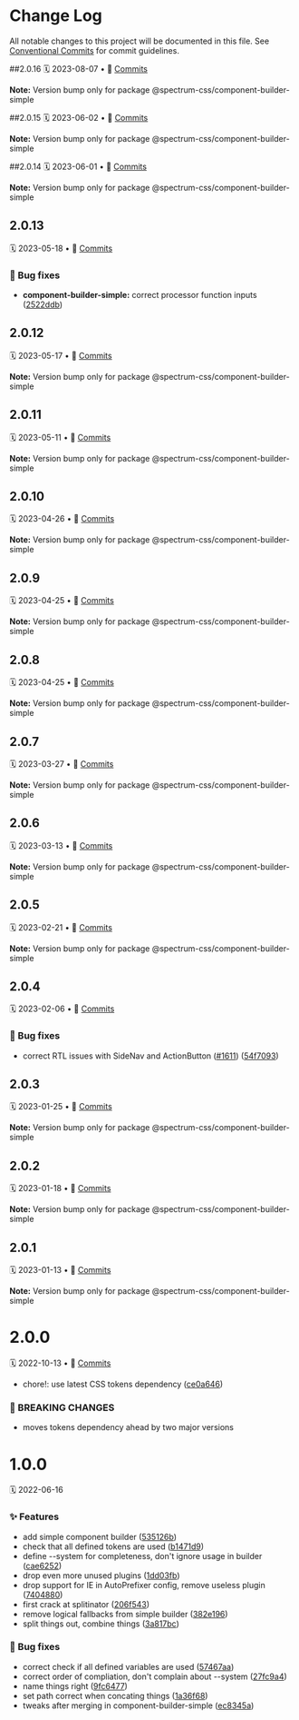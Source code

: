 # Change Log

All notable changes to this project will be documented in this file.
See [Conventional Commits](https://conventionalcommits.org) for commit guidelines.

<a name="2.0.16"></a>
##2.0.16
🗓
2023-08-07 • 📝 [Commits](https://github.com/adobe/spectrum-css/compare/@spectrum-css/component-builder-simple@2.0.15...@spectrum-css/component-builder-simple@2.0.16)

**Note:** Version bump only for package @spectrum-css/component-builder-simple

<a name="2.0.15"></a>
##2.0.15
🗓
2023-06-02 • 📝 [Commits](https://github.com/adobe/spectrum-css/compare/@spectrum-css/component-builder-simple@2.0.14...@spectrum-css/component-builder-simple@2.0.15)

**Note:** Version bump only for package @spectrum-css/component-builder-simple

<a name="2.0.14"></a>
##2.0.14
🗓
2023-06-01 • 📝 [Commits](https://github.com/adobe/spectrum-css/compare/@spectrum-css/component-builder-simple@2.0.13...@spectrum-css/component-builder-simple@2.0.14)

**Note:** Version bump only for package @spectrum-css/component-builder-simple

<a name="2.0.13"></a>

## 2.0.13

🗓 2023-05-18 • 📝 [Commits](https://github.com/adobe/spectrum-css/compare/@spectrum-css/component-builder-simple@2.0.12...@spectrum-css/component-builder-simple@2.0.13)

### 🐛 Bug fixes

- **component-builder-simple:** correct processor function inputs ([2522ddb](https://github.com/adobe/spectrum-css/commit/2522ddb))

<a name="2.0.12"></a>

## 2.0.12

🗓 2023-05-17 • 📝 [Commits](https://github.com/adobe/spectrum-css/compare/@spectrum-css/component-builder-simple@2.0.11...@spectrum-css/component-builder-simple@2.0.12)

**Note:** Version bump only for package @spectrum-css/component-builder-simple

<a name="2.0.11"></a>

## 2.0.11

🗓 2023-05-11 • 📝 [Commits](https://github.com/adobe/spectrum-css/compare/@spectrum-css/component-builder-simple@2.0.10...@spectrum-css/component-builder-simple@2.0.11)

**Note:** Version bump only for package @spectrum-css/component-builder-simple

<a name="2.0.10"></a>

## 2.0.10

🗓 2023-04-26 • 📝 [Commits](https://github.com/adobe/spectrum-css/compare/@spectrum-css/component-builder-simple@2.0.9...@spectrum-css/component-builder-simple@2.0.10)

**Note:** Version bump only for package @spectrum-css/component-builder-simple

<a name="2.0.9"></a>

## 2.0.9

🗓 2023-04-25 • 📝 [Commits](https://github.com/adobe/spectrum-css/compare/@spectrum-css/component-builder-simple@2.0.7...@spectrum-css/component-builder-simple@2.0.9)

**Note:** Version bump only for package @spectrum-css/component-builder-simple

<a name="2.0.8"></a>

## 2.0.8

🗓 2023-04-25 • 📝 [Commits](https://github.com/adobe/spectrum-css/compare/@spectrum-css/component-builder-simple@2.0.7...@spectrum-css/component-builder-simple@2.0.8)

**Note:** Version bump only for package @spectrum-css/component-builder-simple

<a name="2.0.7"></a>

## 2.0.7

🗓 2023-03-27 • 📝 [Commits](https://github.com/adobe/spectrum-css/compare/@spectrum-css/component-builder-simple@2.0.6...@spectrum-css/component-builder-simple@2.0.7)

**Note:** Version bump only for package @spectrum-css/component-builder-simple

<a name="2.0.6"></a>

## 2.0.6

🗓 2023-03-13 • 📝 [Commits](https://github.com/adobe/spectrum-css/compare/@spectrum-css/component-builder-simple@2.0.5...@spectrum-css/component-builder-simple@2.0.6)

**Note:** Version bump only for package @spectrum-css/component-builder-simple

<a name="2.0.5"></a>

## 2.0.5

🗓 2023-02-21 • 📝 [Commits](https://github.com/adobe/spectrum-css/compare/@spectrum-css/component-builder-simple@2.0.4...@spectrum-css/component-builder-simple@2.0.5)

**Note:** Version bump only for package @spectrum-css/component-builder-simple

<a name="2.0.4"></a>

## 2.0.4

🗓 2023-02-06 • 📝 [Commits](https://github.com/adobe/spectrum-css/compare/@spectrum-css/component-builder-simple@2.0.3...@spectrum-css/component-builder-simple@2.0.4)

### 🐛 Bug fixes

- correct RTL issues with SideNav and ActionButton ([#1611](https://github.com/adobe/spectrum-css/issues/1611)) ([54f7093](https://github.com/adobe/spectrum-css/commit/54f7093))

<a name="2.0.3"></a>

## 2.0.3

🗓 2023-01-25 • 📝 [Commits](https://github.com/adobe/spectrum-css/compare/@spectrum-css/component-builder-simple@2.0.2...@spectrum-css/component-builder-simple@2.0.3)

**Note:** Version bump only for package @spectrum-css/component-builder-simple

<a name="2.0.2"></a>

## 2.0.2

🗓 2023-01-18 • 📝 [Commits](https://github.com/adobe/spectrum-css/compare/@spectrum-css/component-builder-simple@2.0.0...@spectrum-css/component-builder-simple@2.0.2)

**Note:** Version bump only for package @spectrum-css/component-builder-simple

<a name="2.0.1"></a>

## 2.0.1

🗓 2023-01-13 • 📝 [Commits](https://github.com/adobe/spectrum-css/compare/@spectrum-css/component-builder-simple@2.0.0...@spectrum-css/component-builder-simple@2.0.1)

**Note:** Version bump only for package @spectrum-css/component-builder-simple

<a name="2.0.0"></a>

# 2.0.0

🗓 2022-10-13 • 📝 [Commits](https://github.com/adobe/spectrum-css/compare/@spectrum-css/component-builder-simple@1.0.0...@spectrum-css/component-builder-simple@2.0.0)

- chore!: use latest CSS tokens dependency ([ce0a646](https://github.com/adobe/spectrum-css/commit/ce0a646))

### 🛑 BREAKING CHANGES

- moves tokens dependency ahead by two major versions

<a name="1.0.0"></a>

# 1.0.0

🗓 2022-06-16

### ✨ Features

- add simple component builder ([535126b](https://github.com/adobe/spectrum-css/commit/535126b))
- check that all defined tokens are used ([b1471d9](https://github.com/adobe/spectrum-css/commit/b1471d9))
- define --system for completeness, don't ignore usage in builder ([cae6252](https://github.com/adobe/spectrum-css/commit/cae6252))
- drop even more unused plugins ([1dd03fb](https://github.com/adobe/spectrum-css/commit/1dd03fb))
- drop support for IE in AutoPrefixer config, remove useless plugin ([7404880](https://github.com/adobe/spectrum-css/commit/7404880))
- first crack at splitinator ([206f543](https://github.com/adobe/spectrum-css/commit/206f543))
- remove logical fallbacks from simple builder ([382e196](https://github.com/adobe/spectrum-css/commit/382e196))
- split things out, combine things ([3a817bc](https://github.com/adobe/spectrum-css/commit/3a817bc))

### 🐛 Bug fixes

- correct check if all defined variables are used ([57467aa](https://github.com/adobe/spectrum-css/commit/57467aa))
- correct order of compliation, don't complain about --system ([27fc9a4](https://github.com/adobe/spectrum-css/commit/27fc9a4))
- name things right ([9fc6477](https://github.com/adobe/spectrum-css/commit/9fc6477))
- set path correct when concating things ([1a36f68](https://github.com/adobe/spectrum-css/commit/1a36f68))
- tweaks after merging in component-builder-simple ([ec8345a](https://github.com/adobe/spectrum-css/commit/ec8345a))
